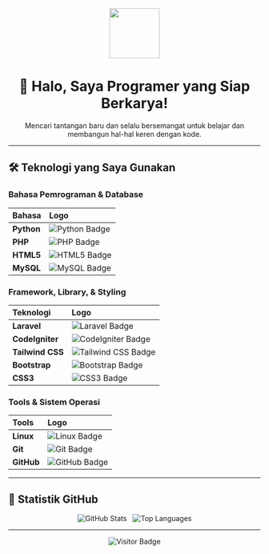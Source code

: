 <div align="center">
  <img src="https://media.giphy.com/media/v1.Y2lkPTc5MGI3NjExM3Q2eWl5Z240dG1tbjZ3ZmpuNHk0Z21tOTZkZnVvZXBvcjN0c2pvcSZlcD12MV9pbnRlcm5hbF9naWZfYWN0aW9uJmN0PWc/Q81N4s0Vp4v3N5xV4M/giphy.gif" width="100"/>
  <h1>👋 Halo, Saya Programer yang Siap Berkarya!</h1>
  <p>Mencari tantangan baru dan selalu bersemangat untuk belajar dan membangun hal-hal keren dengan kode.</p>
</div>

---

## 🛠️ Teknologi yang Saya Gunakan

### Bahasa Pemrograman & Database

| Bahasa | Logo |
| :--- | :--- |
| **Python** | <img src="https://img.shields.io/badge/Python-3776AB?style=flat&logo=python&logoColor=white" alt="Python Badge"> |
| **PHP** | <img src="https://img.shields.io/badge/PHP-777BB4?style=flat&logo=php&logoColor=white" alt="PHP Badge"> |
| **HTML5** | <img src="https://img.shields.io/badge/HTML5-E34F26?style=flat&logo=html5&logoColor=white" alt="HTML5 Badge"> |
| **MySQL** | <img src="https://img.shields.io/badge/MySQL-4479A1?style=flat&logo=mysql&logoColor=white" alt="MySQL Badge"> |

### Framework, Library, & Styling

| Teknologi | Logo |
| :--- | :--- |
| **Laravel** | <img src="https://img.shields.io/badge/Laravel-FF2D20?style=flat&logo=laravel&logoColor=white" alt="Laravel Badge"> |
| **CodeIgniter** | <img src="https://img.shields.io/badge/Codeigniter-EF4223?style=flat&logo=codeigniter&logoColor=white" alt="CodeIgniter Badge"> |
| **Tailwind CSS** | <img src="https://img.shields.io/badge/Tailwind_CSS-38B2AC?style=flat&logo=tailwind-css&logoColor=white" alt="Tailwind CSS Badge"> |
| **Bootstrap** | <img src="https://img.shields.io/badge/Bootstrap-7952B3?style=flat&logo=bootstrap&logoColor=white" alt="Bootstrap Badge"> |
| **CSS3** | <img src="https://img.shields.io/badge/CSS3-1572B6?style=flat&logo=css3&logoColor=white" alt="CSS3 Badge"> |

### Tools & Sistem Operasi

| Tools | Logo |
| :--- | :--- |
| **Linux** | <img src="https://img.shields.io/badge/Linux-FCC624?style=flat&logo=linux&logoColor=black" alt="Linux Badge"> |
| **Git** | <img src="https://img.shields.io/badge/Git-F05032?style=flat&logo=git&logoColor=white" alt="Git Badge"> |
| **GitHub** | <img src="https://img.shields.io/badge/GitHub-100000?style=flat&logo=github&logoColor=white" alt="GitHub Badge"> |

---

## 🚀 Statistik GitHub

<p align="center">
  <img src="https://github-readme-stats.vercel.app/api?username=USERNAME&show_icons=true&theme=buefy" alt="GitHub Stats" />
  &nbsp;
  <img src="https://github-readme-stats.vercel.app/api/top-langs/?username=USERNAME&layout=compact&theme=buefy" alt="Top Languages" />
</p>

---

<p align="center">
  <img src="https://visitor-badge.laobi.icu/badge?page_id=rizko77" alt="Visitor Badge" />
</p>

